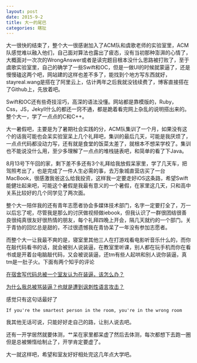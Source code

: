 ```yaml
---
layout: post
date: 2015-9-2
title: 大一的尾巴
categories: 瞎扯
---
```

大一很快的结束了，整个大一很感谢加入了ACM队和虞歌老师的实验室里，ACM队感觉难以融入他们，自己面对算法也露出了疲态，没有当初那种澎湃的心情了，大概面对一次次的WrongAnswer或者是读完题目根本没什么思路被打败了，至于虞歌实验室里，自己的确学了一些Swift和OC，但是一做UI的时候就蒙逼了，还是慢慢磕这两个吧，网站建的这样也差不多了，能找到个地方写东西就好，stayreal.wang是搭在了阿里云上，估计两年之后我就没钱续费了，博客直接搭在了Github上，先放着吧。

Swift和OC还有些奇技淫巧，高深的语法没懂。网站都是靠模版的，Ruby，Css，JS，Jekyll什么的都还一窍不通，都是跪着看完网上杂乱的说明搭出来的。整个大一，学了一点点的C和C++。

大一暑假吧，主要是为了暑期社会实践的分，ACM队集训了一个月，如果没有这个的话我可能也会呆实验室呆上几个礼拜吧，集训的最后几天，可能是我厌烦了，一点点代码都没动力写，还有就是食堂的饭菜太差了，就根本不想呆学校了。集训也不能说没什么用，至少多理解了一点点的堆栈链表吧，和简单的看了下Java。

8月13号下午回的家，剩下差不多还有3个礼拜给我放假呆家里，学了几天车，把驾照考出了，也是完成了一件人生必需的事，去万象城直营店买了一台MacBook，很感激我爸这么给我投资，这样我一定要走好iOS这条路，希望Swift能健壮起来吧，可能这个暑假是我最有意义的一个暑假，在家里这几天，只和高中关系比较好的几个同学见了两次面。

整个大一陪伴我的还有青年志愿者协会多媒体技术部门，名字一定要打全了，万一以后忘了呢，尽管我是那么的讨厌做视频做iebook，但我认识了一群很团结很善良很纯真很友好很热情的朋友，每个礼拜四晚上开会，隔几天就约的一个部门。关于青协的回忆总是甜的，不过很遗憾我在青协呆了一年没有参加志愿者。

而整个大一让我最不爽的是，寝室里其他三人在打游戏看电影听音乐什么的，而你在敲代码看书的话，就会被别人说装逼，在教室里听课，别人都在玩手机而你在看书或是开着台电脑敲代码，又会被说装逼，还tm有些人起哄和别人说你装逼，真tm是一肚子火。下面有两个知乎的评论

[在宿舍写代码总被一个室友认为在装逼，该怎么办？](http://www.zhihu.com/question/30362260)

[为什么我总被骂装逼？也就是遭到讽刺性语言攻击？](http://www.zhihu.com/question/22251192)

感觉只有这句话最好了

    If you're the smartest person in the room, you're in the wrong room

我其他无话可说，只能好好走自己的路，让别人说去吧。

还有一开学居然就要体测，艹呆在家里都呆虚了然后去体测，每次都想下去跑一圈但是总被懒惰给制止了，开学肯定要虚了。

大一就这样吧，希望和室友好好相处完这几年点大学吧。